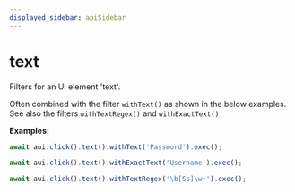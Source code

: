 ```yaml
---
displayed_sidebar: apiSidebar
---
```

# text

<span class="theme-doc-version-badge badge badge--secondary"></span>

Filters for an UI element 'text'.

Often combined with the filter `withText()` as shown in the below examples.
See also the filters `withTextRegex()` and `withExactText()`

**Examples:** 
```typescript
await aui.click().text().withText('Password').exec();

await aui.click().text().withExactText('Username').exec();

await aui.click().text().withTextRegex('\b[Ss]\w+').exec();
```

